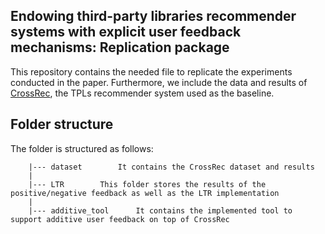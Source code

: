 
##  Endowing third-party libraries recommender systems with explicit user feedback mechanisms: Replication package

This repository contains the needed file to replicate the experiments conducted in the paper. Furthermore, we include the data and results of [CrossRec](https://github.com/crossminer/CrossRec), the TPLs recommender system used as the baseline. 



## Folder structure 

The folder is structured as follows:
```
 	|--- dataset		It contains the CrossRec dataset and results						
	|
	|--- LTR 		This folder stores the results of the positive/negative feedback as well as the LTR implementation
	|					
	|--- additive_tool   	It contains the implemented tool to support additive user feedback on top of CrossRec
```

